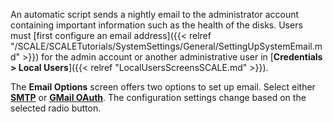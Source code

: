 &NewLine;

An automatic script sends a nightly email to the administrator account containing important information such as the health of the disks.
Users must [first configure an email address]({{< relref "/SCALE/SCALETutorials/SystemSettings/General/SettingUpSystemEmail.md" >}}) for the admin account or another administrative user in [**Credentials > Local Users**]({{< relref "LocalUsersScreensSCALE.md" >}}).

The **Email Options** screen offers two options to set up email.
Select either [**SMTP**](#smtp) or [**GMail OAuth**](#gmail-oauth).
The configuration settings change based on the selected radio button.
